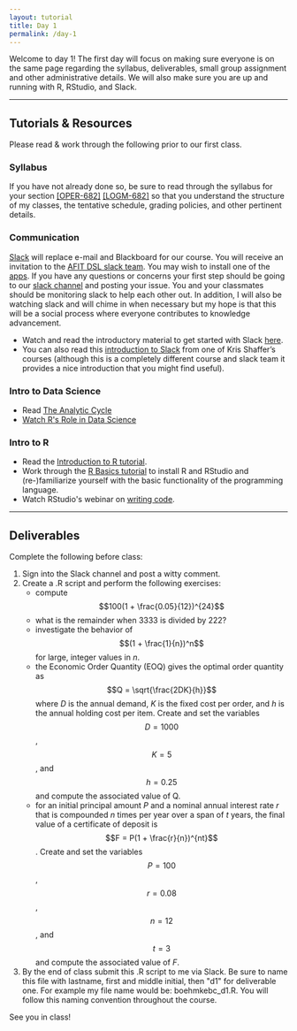 ```yaml
---
layout: tutorial
title: Day 1
permalink: /day-1
---
```


Welcome to day 1! The first day will focus on making sure everyone is on the same page regarding the syllabus, deliverables, small group assignment and other administrative details.  We will also make sure you are up and running with R, RStudio, and Slack.

<hr>


## Tutorials & Resources

Please read & work through the following prior to our first class. 

### Syllabus

If you have not already done so, be sure to read through the syllabus for your section [[OPER-682]](oper682) [[LOGM-682]](logm682) so that you understand the structure of my classes, the tentative schedule, grading policies, and other pertinent details.

### Communication

[Slack](https://slack.com/) will replace e-mail and Blackboard for our course. You will receive an invitation to the [AFIT DSL slack team](https://afit-dsl.slack.com/). You may wish to install one of the [apps](https://slack.com/downloads/osx). If you have any questions or concerns your first step should be going to our [slack channel](https://afit-dsl.slack.com/) and posting your issue.  You and your classmates should be monitoring slack to help each other out. In addition, I will also be watching slack and will chime in when necessary but my hope is that this will be a social process where everyone contributes to knowledge advancement.

- Watch and read the introductory material to get started with Slack [here](https://slack.com/is).
- You can also read this [introduction to Slack](https://vimeo.com/133692325) from one of Kris Shaffer’s courses (although this is a completely different course and slack team it provides a nice introduction that you might find useful).  

### Intro to Data Science

- Read [The Analytic Cycle](analytic_cycle)
- [Watch R's Role in Data Science](https://www.rstudio.com/resources/videos/rs-role-in-data-science/)

### Intro to R

- Read the [Introduction to R tutorial](intro).
- Work through the [R Basics tutorial](http://uc-r.github.io/section2_basics) to install R and RStudio and (re-)familiarize yourself with the basic functionality of the programming language.
- Watch RStudio's webinar on [writing code](https://www.rstudio.com/resources/webinars/rstudio-essentials-webinar-series-part-1/).

<hr>

## Deliverables

Complete the following before class:

1. Sign into the Slack channel and post a witty comment.
2. Create a .R script and perform the following exercises:
   - compute $$100(1 + \frac{0.05}{12})^{24}$$
   - what is the remainder when 3333 is divided by 222?
   - investigate the behavior of $$(1 + \frac{1}{n})^n$$ for large, integer values in *n*.
   - the Economic Order Quantity (EOQ) gives the optimal order quantity as $$Q = \sqrt{\frac{2DK}{h}}$$ where *D* is the annual demand, *K* is the fixed cost per order, and *h* is the annual holding cost per item. Create and set the variables $$D = 1000$$, $$K = 5$$, and $$h = 0.25$$ and compute the associated value of Q.
   - for an initial principal amount *P* and a nominal annual interest rate *r* that is compounded *n* times per year over a span of *t* years, the final value of a certificate of deposit is $$F = P(1 + \frac{r}{n})^{nt}$$. Create and set the variables $$P = 100$$, $$r = 0.08$$, $$n = 12$$, and $$t = 3$$ and compute the associated value of *F*.
3. By the end of class submit this .R script to me via Slack.  Be sure to name this file with lastname, first and middle initial, then "d1" for deliverable one. For example my file name would be: boehmkebc_d1.R. You will follow this naming convention throughout the course.

See you in class!

